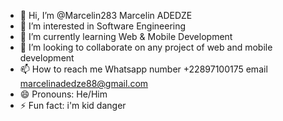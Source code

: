- 👋 Hi, I’m @Marcelin283 Marcelin ADEDZE
- 👀 I’m interested in Software Engineering 
- 🌱 I’m currently learning Web & Mobile Development
- 💞️ I’m looking to collaborate on any project of web and mobile development
- 📫 How to reach me  Whatsapp number +22897100175 email marcelinadedze88@gmail.com
- 😄 Pronouns: He/Him
- ⚡ Fun fact: i'm kid danger

<!---
Marcelin283/Marcelin283 is a ✨ special ✨ repository because its `README.md` (this file) appears on your GitHub profile.
You can click the Preview link to take a look at your changes.
--->
